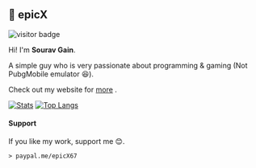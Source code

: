## :boy: epicX
![visitor badge](https://visitor-badge.laobi.icu/badge?page_id=epicX67.epicX67)

Hi! I'm **Sourav Gain**. 

A simple guy who is very passionate about programming & gaming (Not PubgMobile emulator :satisfied:).

Check out my website for [more](https://epicx67.github.io/) .

[![Stats](https://github-readme-stats.vercel.app/api?username=epicX67&show_icons=true&bg_color=#00000000)](https://github.com/anuraghazra/github-readme-stats) [![Top Langs](https://github-readme-stats.vercel.app/api/top-langs/?username=epicX67&layout=compact)](https://github.com/anuraghazra/github-readme-stats)


#### Support
If you like my work, support me :blush:.

	> paypal.me/epicX67


<!--
**epicX67/epicX67** is a ✨ _special_ ✨ repository because its `README.md` (this file) appears on your GitHub profile.

Here are some ideas to get you started:

- 🔭 I’m currently working on ...
- 🌱 I’m currently learning ...
- 👯 I’m looking to collaborate on ...
- 🤔 I’m looking for help with ...
- 💬 Ask me about ...
- 📫 How to reach me: ...
- 😄 Pronouns: ...
- ⚡ Fun fact: ...
-->
